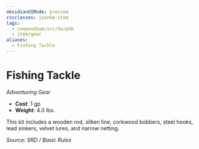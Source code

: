 ```yaml
---
obsidianUIMode: preview
cssclasses: json5e-item
tags:
  - compendium/src/5e/phb
  - item/gear
aliases:
  - Fishing Tackle
---
```

# Fishing Tackle
*Adventuring Gear*  

- **Cost**: 1 gp
- **Weight**: 4.0 lbs.

This kit includes a wooden rod, silken line, corkwood bobbers, steel hooks, lead sinkers, velvet lures, and narrow netting.

*Source: SRD / Basic Rules*